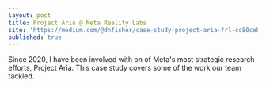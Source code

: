 ```yaml
---
layout: post
title: Project Aria @ Meta Reality Labs
site: 'https://medium.com/@dnfisher/case-study-project-aria-frl-cc80ceb9a57e'
published: true
---
```


Since 2020, I have been involved with on of Meta's most strategic research efforts, Project Aria. This case study covers some of the work our team tackled. 
